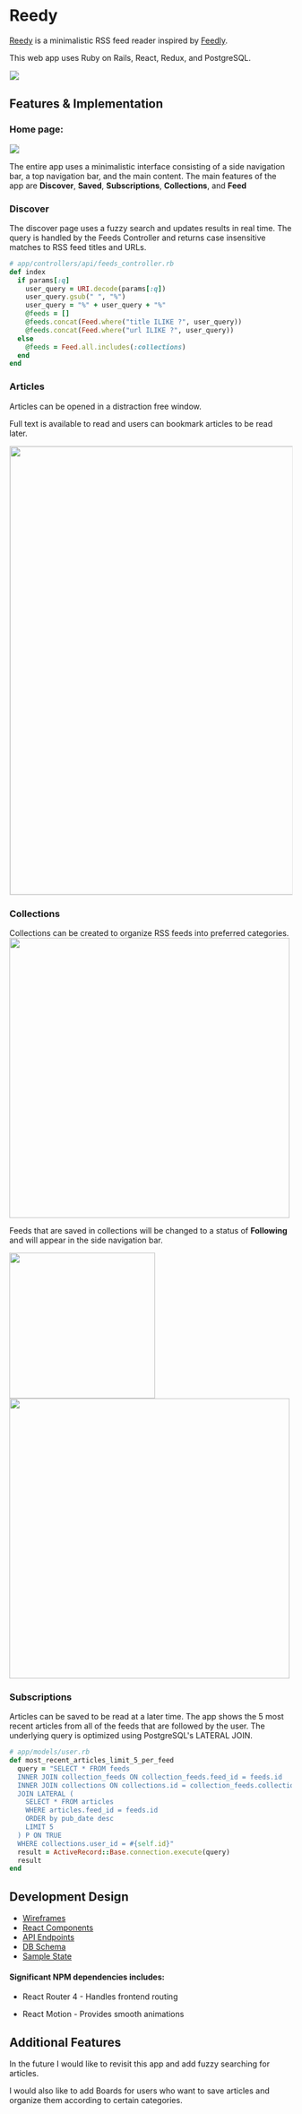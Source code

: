 # Reedy

[Reedy](http://reedy.jinchen.io) is a minimalistic RSS feed reader inspired by [Feedly](https://feedly.com/).

This web app uses Ruby on Rails, React, Redux, and PostgreSQL.

<img src="https://raw.githubusercontent.com/jinchen93/reedy/master/docs/media/home-page.png" style="border-top: 1px solid #e7e7e7; border-bottom: 1px solid #e7e7e7;  border-left: 1px solid #e7e7e7">

## Features & Implementation
### Home page:
<img src="https://raw.githubusercontent.com/jinchen93/reedy/master/docs/media/main-example.png" style=" border-bottom: 1px solid #e7e7e7;  border-left: 1px solid #e7e7e7; border-right: 1px solid #e7e7e7">

The entire app uses a minimalistic interface consisting of a side navigation bar, a top navigation bar, and the main content. The main features of the app are **Discover**, **Saved**, **Subscriptions**, **Collections**, and **Feed**

### Discover

The discover page uses a fuzzy search and updates results in real time.
The query is handled by the Feeds Controller and returns case insensitive matches to RSS feed titles and URLs.

```ruby
# app/controllers/api/feeds_controller.rb
def index
  if params[:q]
    user_query = URI.decode(params[:q])
    user_query.gsub(" ", "%")
    user_query = "%" + user_query + "%"
    @feeds = []
    @feeds.concat(Feed.where("title ILIKE ?", user_query))
    @feeds.concat(Feed.where("url ILIKE ?", user_query))
  else
    @feeds = Feed.all.includes(:collections)
  end
end
```

### Articles

Articles can be opened in a distraction free window.

Full text is available to read and users can bookmark articles to be read later.

<img src="https://raw.githubusercontent.com/jinchen93/reedy/master/docs/media/article-show.png" width="800" style="border: 1px solid #e7e7e7">


### Collections
Collections can be created to organize RSS feeds into preferred categories.
<img src="https://raw.githubusercontent.com/jinchen93/reedy/master/docs/media/create-collection.png" width="500">

Feeds that are saved in collections will be changed to a status of **Following** and will appear in the side navigation bar.

<img src="https://github.com/jinchen93/reedy/blob/master/docs/media/collection-side-nav.png?raw=true" width="260">

<img src="https://raw.githubusercontent.com/jinchen93/reedy/master/docs/media/collection-dropdown.png" width="500">

### Subscriptions

Articles can be saved to be read at a later time. The app shows the 5 most recent articles from all of the feeds that are followed by the user. The underlying query is optimized using PostgreSQL's LATERAL JOIN.

```ruby
# app/models/user.rb
def most_recent_articles_limit_5_per_feed
  query = "SELECT * FROM feeds
  INNER JOIN collection_feeds ON collection_feeds.feed_id = feeds.id
  INNER JOIN collections ON collections.id = collection_feeds.collection_id
  JOIN LATERAL (
    SELECT * FROM articles
    WHERE articles.feed_id = feeds.id
    ORDER by pub_date desc
    LIMIT 5
  ) P ON TRUE
  WHERE collections.user_id = #{self.id}"
  result = ActiveRecord::Base.connection.execute(query)
  result
end
```

## Development Design
* [Wireframes][wireframes]
* [React Components][components]
* [API Endpoints][api-endpoints]
* [DB Schema][schema]
* [Sample State][sample-state]

[wireframes]: /docs/wireframes
[components]: /docs/component-hierarchy.md
[sample-state]: /docs/sample-state.md
[api-endpoints]: /docs/api-endpoints.md
[schema]: /docs/schema.md

#### Significant NPM dependencies includes:
- React Router 4 - Handles frontend routing

- React Motion - Provides smooth animations

## Additional Features

In the future I would like to revisit this app and add fuzzy searching for articles.

I would also like to add Boards for users who want to save articles and organize them according to certain categories.